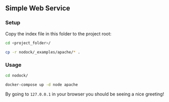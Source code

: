 ## Simple Web Service

### Setup

Copy the index file in this folder to the project root:

```bash
cd <project_folder>/

cp -r nodock/_examples/apache/* .
```

### Usage

```bash
cd nodock/

docker-compose up -d node apache
```

By going to `127.0.0.1` in your browser you should be seeing a nice greeting!
